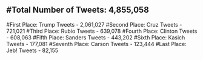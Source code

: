 #Total Number of Tweets: 4,855,058 
---
#First Place: Trump Tweets - 2,061,027
#Second Place: Cruz Tweets - 721,021
#Third Place: Rubio Tweets - 639,078
#Fourth Place: Clinton Tweets - 608,063
#Fifth Place: Sanders Tweets - 443,202
#Sixth Place: Kasich Tweets - 177,081
#Seventh Place: Carson Tweets - 123,444
#Last Place: Jeb! Tweets - 82,155
